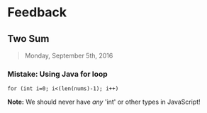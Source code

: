 # Feedback

## Two Sum 

> Monday, September 5th, 2016

### Mistake: Using Java for loop

`for (int i=0; i<(len(nums)-1); i++)`

**Note:** We should never have *any* 'int' or other types in JavaScript! 
